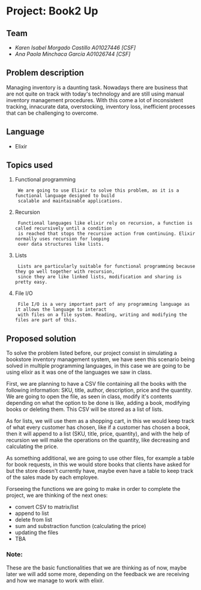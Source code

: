 # Project: Book2 Up

## Team
* *Karen Isabel Morgado Castillo A01027446 [CSF]*
* *Ana Paola Minchaca García A01026744 [CSF]*

## Problem description 
Managing inventory is a daunting task. Nowadays there are business that are not quite on track with today's technology and are still using manual inventory management procedures. With this come a lot of inconsistent tracking, innacurate data, overstocking, inventory loss, inefficient processes that can be challenging to overcome. 

## Language
- Elixir
 
## Topics used
1. Functional programming
        
        We are going to use Elixir to solve this problem, as it is a functional language designed to build 
        scalable and maintainable applications.
2. Recursion
        
        Functional languages like elixir rely on recursion, a function is called recursively until a condition 
        is reached that stops the recursive action from continuing. Elixir normally uses recursion for looping 
        over data structures like lists. 
3. Lists
        
        Lists are particularly suitable for functional programming because they go well together with recursion, 
        since they are like linked lists, modification and sharing is pretty easy.
4. File I/O
        
        File I/O is a very important part of any programming language as it allows the language to interact 
        with files on a file system. Reading, writing and modifying the files are part of this. 

## Proposed solution
To solve the problem listed before, our project consist in simulating a bookstore inventory management system, we have seen this scenario being solved in multiple programming languages, in this case we are going to be using elixir as it was one of the languages we saw in class. 

First, we are planning to have a CSV file containing all the books with the following information: SKU, title, author, description, price and the quantity. We are going to open the file, as seen in class, modify it's contents depending on what the option to be done is like, adding a book, modifying books or deleting them. This CSV will be stored as a list of lists. 

As for lists, we will use them as a shopping cart, in this we would keep track of what every customer has chosen, like if a customer has chosen a book, then it will append to a list (SKU, title, price, quantity), and with the help of recursion we will make the operations on the quantity, like decreasing and calculating the price. 

As something additional, we are going to use other files, for example a table for book requests, in this we would store books that clients have asked for but the store doesn't currently have, maybe even have a table to keep track of the sales made by each employee. 

Forseeing the functions we are going to make in order to complete the project, we are thinking of the next ones:
* convert CSV to matrix/list
* append to list
* delete from list
* sum and substraction function (calculating the price)
* updating the files
* TBA

### Note:
These are the basic functionalities that we are thinking as of now, maybe later we will add some more, depending on the feedback we are receiving and how we manage to work with elixir. 
